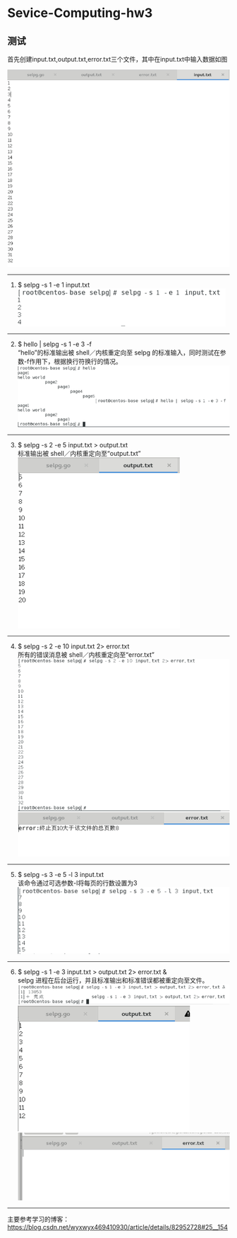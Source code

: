 # Sevice-Computing-hw3
## 测试
首先创建input.txt,output.txt,error.txt三个文件，其中在input.txt中输入数据如图

  ![](https://github.com/L1997YM/Sevice-Computing-hw3/blob/master/selpg_test/10.png)<br/>
***
1. $ selpg -s 1 -e 1 input.txt <br/>
  ![](https://github.com/L1997YM/Sevice-Computing-hw3/blob/master/selpg_test/1.png)<br/>
***
2. $ hello | selpg -s 1 -e 3 -f <br/>
“hello”的标准输出被 shell／内核重定向至 selpg 的标准输入，同时测试在参数-f作用下，根据换行符换行的情况。 <br/>
  ![](https://github.com/L1997YM/Sevice-Computing-hw3/blob/master/selpg_test/2.png)<br/>
***
3. $ selpg -s 2 -e 5 input.txt > output.txt <br/>
标准输出被 shell／内核重定向至“output.txt” <br/>
  ![](https://github.com/L1997YM/Sevice-Computing-hw3/blob/master/selpg_test/3.png)<br/>
***
4. $ selpg -s 2 -e 10 input.txt 2> error.txt <br/>
所有的错误消息被 shell／内核重定向至“error.txt” <br/>
  ![](https://github.com/L1997YM/Sevice-Computing-hw3/blob/master/selpg_test/4.png)<br/>
  ![](https://github.com/L1997YM/Sevice-Computing-hw3/blob/master/selpg_test/5.png)<br/>
***
5. $ selpg -s 3 -e 5 -l 3 input.txt <br/>
该命令通过可选参数-l将每页的行数设置为3 <br/>
  ![](https://github.com/L1997YM/Sevice-Computing-hw3/blob/master/selpg_test/6.png)<br/>
***
6. $ selpg -s 1 -e 3 input.txt > output.txt 2> error.txt & <br/>
selpg 进程在后台运行，并且标准输出和标准错误都被重定向至文件。 <br/>
  ![](https://github.com/L1997YM/Sevice-Computing-hw3/blob/master/selpg_test/7.png)<br/>
  ![](https://github.com/L1997YM/Sevice-Computing-hw3/blob/master/selpg_test/8.png)<br/>
  ![](https://github.com/L1997YM/Sevice-Computing-hw3/blob/master/selpg_test/9.png)<br/>
***

主要参考学习的博客：https://blog.csdn.net/wyxwyx469410930/article/details/82952728#25__154
